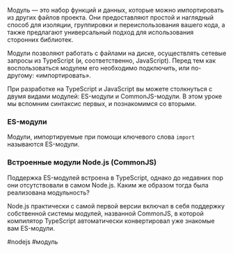 Модуль — это набор функций и данных, которые можно импортировать из других файлов проекта. Они предоставляют простой и наглядный способ для изоляции, группировки и переиспользования вашего кода, а также предлагают универсальный подход для использования сторонних библиотек.

Модули позволяют работать с файлами на диске, осуществлять сетевые запросы из TypeScript (и, соответственно, JavaScript). Перед тем как воспользоваться модулем его необходимо подключить, или по-другому: «импортировать».

При разработке на TypeScript и JavaScript вы можете столкнуться с двумя видами модулей: ES-модули и CommonJS-модули. В этом уроке мы вспомним синтаксис первых, и познакомимся со вторыми.


### ES-модули

Модули, импортируемые при помощи ключевого слова `import` называются ES-модули.


### Встроенные модули Node.js (СommonJS)

Поддержка ES-модулей встроена в TypeScript, однако до недавних пор они отсутствовали в самом Node.js. Каким же образом тогда была реализована модульность?

Node.js практически с самой первой версии включал в себя поддержку собственной системы модулей, названной CommonJS, в которой компилятор TypeScript автоматически конвертировал уже знакомые вам ES-модули.

#nodejs #модуль
